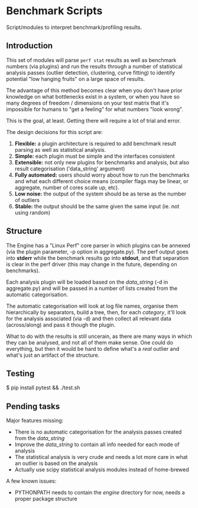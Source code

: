 # Benchmark Scripts
Script/modules to interpret benchmark/profiling results.

## Introduction
This set of modules will parse `perf stat` results as well as benchmark numbers (via plugins) and run the results through a number of statistical analysis passes (outlier detection, clustering, curve fitting) to identify potential "low hanging fruits" on a large space of results.

The advantage of this method becomes clear when you don't have prior knowledge on what bottlenecks exist in a system, or when you have so many degrees of freedom / dimensions on your test matrix that it's impossible for humans to "get a feeling" for what numbers "look wrong".

This is the goal, at least. Getting there will require a lot of trial and error.

The design decisions for this script are:
1. **Flexible:** a plugin architecture is required to add benchmark result parsing as well as statistical analysis.
1. **Simple:** each plugin must be simple and the interfaces consistent
1. **Extensible:** not only new plugins for benchmarks and analysis, but also result categorisation ('data_string' argument)
1. **Fully automated:** users should worry about how to run the benchmarks and what each different choice means (compiler flags may be linear, or aggregate, number of cores scale up, etc).
1. **Low noise:** the output of the system should be as terse as the number of outliers
1. **Stable:** the output should be the same given the same input (ie. not using random)

## Structure
The Engine has a "Linux Perf" core parser in which plugins can be annexed (via the plugin parameter, -p option in aggregate.py). The perf output goes into **stderr** while the benchmark results go into **stdout**, and that separation is clear in the perf driver (this may change in the future, depending on benchmarks).

Each analysis plugin will be loaded based on the _data_string_ (-d in aggregate.py) and will be passed in a number of lists created from the automatic categorisation.

The automatic categorisation will look at log file names, organise them hierarchically by separators, build a tree, then, for each _category_, it'll look for the analysis associated (via -d) and then collect all relevant data (across/along) and pass it though the plugin.

What to do with the results is still uncerain, as there are many ways in which they can be analysed, and not all of them make sense. One could do everything, but then it would be hard to define what's a _real_ outlier and what's just an artifact of the structure.

## Testing
$ pip install pytest && ./test.sh

## Pending tasks
Major features missing:
* There is no automatic categorisation for the analysis passes created from the _data_string_
* Improve the _data_string_ to contain all info needed for each mode of analysis
* The statistical analysis is very crude and needs a lot more care in what an outlier is based on the analysis
* Actually use scipy statistical analysis modules instead of home-brewed

A few known issues:
* PYTHONPATH needs to contain the _engine_ directory for now, needs a proper package structure
